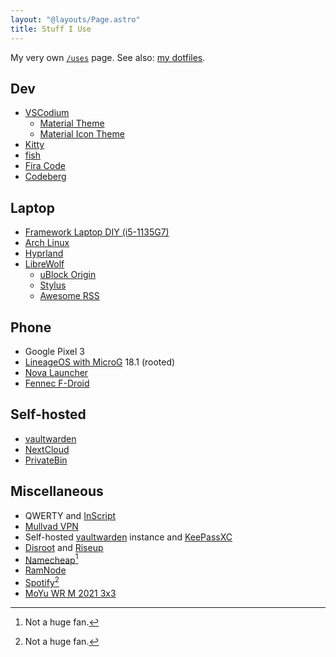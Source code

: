 ```yaml
---
layout: "@layouts/Page.astro"
title: Stuff I Use
---
```


My very own [`/uses`](https://uses.tech/) page. See also: [my dotfiles](https://codeberg.org/shreyasminocha/dotfiles).

## Dev

-   [VSCodium](https://vscodium.com/)
    -   [Material Theme](https://marketplace.visualstudio.com/items?itemName=equinusocio.vsc-community-material-theme)
    -   [Material Icon Theme](https://marketplace.visualstudio.com/items?itemName=PKief.material-icon-theme)
-   [Kitty](https://sw.kovidgoyal.net/kitty/)
-   [fish](https://fishshell.com/)
-   [Fira Code](https://github.com/tonsky/FiraCode)
-   [Codeberg](https://codeberg.org/)

## Laptop

-   [Framework Laptop DIY (i5-1135G7)](https://frame.work)
-   [Arch Linux](https://archlinux.org/)
-   [Hyprland](https://hyprland.org/)
-   [LibreWolf](https://librewolf-community.gitlab.io/)
    -   [uBlock Origin](https://github.com/gorhill/uBlock/)
    -   [Stylus](https://add0n.com/stylus.html)
    -   [Awesome RSS](https://github.com/shgysk8zer0/awesome-rss)

## Phone

-   Google Pixel 3
-   [LineageOS with MicroG](https://lineage.microg.org/) 18.1 (rooted)
-   [Nova Launcher](https://novalauncher.com/)
-   [Fennec F-Droid](https://f-droid.org/packages/org.mozilla.fennec_fdroid/)

## Self-hosted

-   [vaultwarden](https://github.com/dani-garcia/vaultwarden)
-   [NextCloud](https://nextcloud.com/)
-   [PrivateBin](https://privatebin.info/)

## Miscellaneous

-   QWERTY and [InScript](https://en.wikipedia.org/wiki/InScript_keyboard)
-   [Mullvad VPN](https://mullvad.net/)
-   Self-hosted [vaultwarden](https://github.com/dani-garcia/vaultwarden) instance and [KeePassXC](https://keepassxc.org/)
-   [Disroot](https://disroot.org/) and [Riseup](https://riseup.net/)
-   [Namecheap](https://www.namecheap.com/)[^1]
-   [RamNode](https://ramnode.com/)
-   [Spotify](https://www.spotify.com/)[^1]
-   [MoYu WR M 2021 3x3](https://speedcubeshop.com/products/moyu-weilong-wr-m-2021-3x3-magnetic-lite-version)

[^1]: Not a huge fan.
